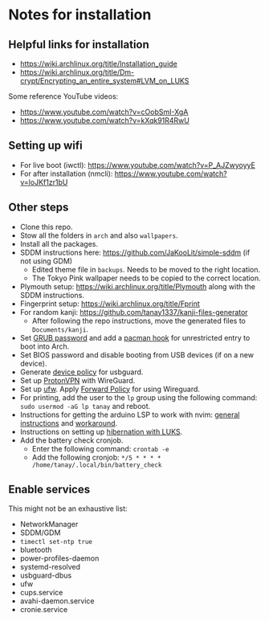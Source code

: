 # Notes for installation

## Helpful links for installation

- https://wiki.archlinux.org/title/Installation_guide
- https://wiki.archlinux.org/title/Dm-crypt/Encrypting_an_entire_system#LVM_on_LUKS

Some reference YouTube videos:
- https://www.youtube.com/watch?v=cOobSmI-XgA
- https://www.youtube.com/watch?v=kXqk91R4RwU

## Setting up wifi

- For live boot (iwctl): https://www.youtube.com/watch?v=P_AJZwyoyyE
- For after installation (nmcli): https://www.youtube.com/watch?v=loJKf1zr1bU

## Other steps

- Clone this repo.
- Stow all the folders in `arch` and also `wallpapers`.
- Install all the packages.
- SDDM instructions here: https://github.com/JaKooLit/simple-sddm (if not using GDM) 
  - Edited theme file in `backups`. Needs to be moved to the right location.
  - The Tokyo Pink wallpaper needs to be copied to the correct location.
- Plymouth setup: https://wiki.archlinux.org/title/Plymouth along with the SDDM instructions.
- Fingerprint setup: https://wiki.archlinux.org/title/Fprint
- For random kanji: https://github.com/tanay1337/kanji-files-generator
  - After following the repo instructions, move the generated files to `Documents/kanji`.
- Set [GRUB password](https://wiki.archlinux.org/title/GRUB/Tips_and_tricks#Password_protection_of_GRUB_menu) and add a [pacman hook](https://wiki.archlinux.org/title/Talk:GRUB/Tips_and_tricks#Password_protection_of_non_local_system_boot_options) for unrestricted entry to boot into Arch.
- Set BIOS password and disable booting from USB devices (if on a new device).
- Generate [device policy](https://wiki.archlinux.org/title/USBGuard) for usbguard.
- Set up [ProtonVPN](https://wiki.archlinux.org/title/ProtonVPN) with WireGuard.
- Set up [ufw](https://wiki.archlinux.org/title/Uncomplicated_Firewall). Apply [Forward Policy](https://wiki.archlinux.org/title/Uncomplicated_Firewall#Forward_policy) for using Wireguard.
- For printing, add the user to the `lp` group using the following command: `sudo usermod -aG lp tanay` and reboot.
- Instructions for getting the arduino LSP to work with nvim: [general instructions](https://github.com/neovim/nvim-lspconfig/blob/master/doc/configs.md#arduino_language_server) and [workaround](https://github.com/arduino/arduino-language-server/pull/199#issuecomment-2519818108).
- Instructions on setting up [hibernation with LUKS](https://gist.github.com/Iwwww/008ef082a52cc509d186889118412aa6).
- Add the battery check cronjob.
  - Enter the following command: `crontab -e`
  - Add the following cronjob: `*/5 * * * * /home/tanay/.local/bin/battery_check`

## Enable services

This might not be an exhaustive list:
- NetworkManager
- SDDM/GDM
- `timectl set-ntp true`
- bluetooth
- power-profiles-daemon
- systemd-resolved
- usbguard-dbus
- ufw
- cups.service
- avahi-daemon.service
- cronie.service

